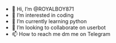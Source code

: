 - 👋 Hi, I’m @ROYALBOY871
- 👀 I’m interested in coding
- 🌱 I’m currently learning python
- 💞️ I’m looking to collaborate on userbot
- 📫 How to reach me dm me on Telegram

<!---
ROYALBOY871/ROYALBOY871 is a ✨ special ✨ repository because its `README.md` (this file) appears on your GitHub profile.
You can click the Preview link to take a look at your changes.
--->
